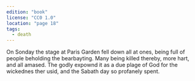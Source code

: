 ```yaml
---
edition: "book"
license: "CC0 1.0"
location: "page 18"
tags:
  - death
---
```

On Sonday the stage at Paris Garden fell down
all at ones, being full of people beholding the bearbayting. Many
being killed thereby, more hart, and all amased. The godly
expownd it as a due plage of God for the wickednes ther usid, and
the Sabath day so profanely spent.

